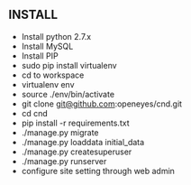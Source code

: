 INSTALL
-------
- Install python 2.7.x
- Install MySQL
- Install PIP
- sudo pip install virtualenv
- cd to workspace
- virtualenv env
- source ./env/bin/activate
- git clone git@github.com:openeyes/cnd.git
- cd cnd
- pip install -r requirements.txt
- ./manage.py migrate
- ./manage.py loaddata initial_data
- ./manage.py createsuperuser
- ./manage.py runserver
- configure site setting through web admin

